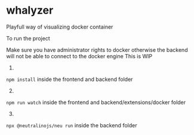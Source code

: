 # whalyzer
Playfull way of visualizing docker container

To run the project 

Make sure you have administrator rights to docker otherwise the backend will not be able to connect to the docker engine
This is WIP 

1.

`npm install` inside the frontend and backend folder

2.
`npm run watch` inside the frontend and backend/extensions/docker folder

3.
`npx @neutralinojs/neu run` inside the backend folder

